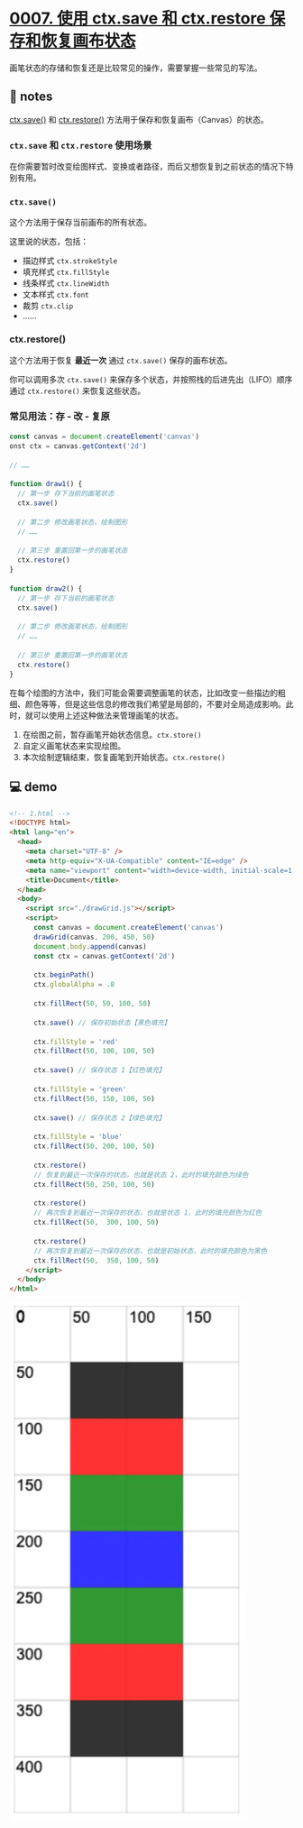 # [0007. 使用 ctx.save 和 ctx.restore 保存和恢复画布状态](https://github.com/Tdahuyou/canvas/tree/main/0007.%20%E4%BD%BF%E7%94%A8%20ctx.save%20%E5%92%8C%20ctx.restore%20%E4%BF%9D%E5%AD%98%E5%92%8C%E6%81%A2%E5%A4%8D%E7%94%BB%E5%B8%83%E7%8A%B6%E6%80%81)

画笔状态的存储和恢复还是比较常见的操作，需要掌握一些常见的写法。

## 📒 notes

[ctx.save()](https://developer.mozilla.org/zh-CN/docs/Web/API/CanvasRenderingContext2D/save) 和 [ctx.restore()](https://developer.mozilla.org/zh-CN/docs/Web/API/CanvasRenderingContext2D/restore) 方法用于保存和恢复画布（Canvas）的状态。

### `ctx.save` 和 `ctx.restore` 使用场景

在你需要暂时改变绘图样式、变换或者路径，而后又想恢复到之前状态的情况下特别有用。

### `ctx.save()`

这个方法用于保存当前画布的所有状态。

这里说的状态，包括：

- 描边样式 `ctx.strokeStyle`
- 填充样式 `ctx.fillStyle`
- 线条样式 `ctx.lineWidth`
- 文本样式 `ctx.font`
- 裁剪 `ctx.clip`
- ……

### ctx.restore()

这个方法用于恢复 **最近一次** 通过 `ctx.save()` 保存的画布状态。

你可以调用多次 `ctx.save()` 来保存多个状态，并按照栈的后进先出（LIFO）顺序通过 `ctx.restore()` 来恢复这些状态。

### 常见用法：存 - 改 - 复原

```javascript
const canvas = document.createElement('canvas')
onst ctx = canvas.getContext('2d')

// ……

function draw1() {
  // 第一步 存下当前的画笔状态
  ctx.save()

  // 第二步 修改画笔状态，绘制图形
  // ……

  // 第三步 重置回第一步的画笔状态
  ctx.restore()
}

function draw2() {
  // 第一步 存下当前的画笔状态
  ctx.save()

  // 第二步 修改画笔状态，绘制图形
  // ……

  // 第三步 重置回第一步的画笔状态
  ctx.restore()
}
```

在每个绘图的方法中，我们可能会需要调整画笔的状态，比如改变一些描边的粗细、颜色等等，但是这些信息的修改我们希望是局部的，不要对全局造成影响。此时，就可以使用上述这种做法来管理画笔的状态。

1. 在绘图之前，暂存画笔开始状态信息。`ctx.store()`
2. 自定义画笔状态来实现绘图。
3. 本次绘制逻辑结束，恢复画笔到开始状态。`ctx.restore()`

## 💻 demo

```html
<!-- 1.html -->
<!DOCTYPE html>
<html lang="en">
  <head>
    <meta charset="UTF-8" />
    <meta http-equiv="X-UA-Compatible" content="IE=edge" />
    <meta name="viewport" content="width=device-width, initial-scale=1.0" />
    <title>Document</title>
  </head>
  <body>
    <script src="./drawGrid.js"></script>
    <script>
      const canvas = document.createElement('canvas')
      drawGrid(canvas, 200, 450, 50)
      document.body.append(canvas)
      const ctx = canvas.getContext('2d')

      ctx.beginPath()
      ctx.globalAlpha = .8

      ctx.fillRect(50, 50, 100, 50)

      ctx.save() // 保存初始状态【黑色填充】

      ctx.fillStyle = 'red'
      ctx.fillRect(50, 100, 100, 50)

      ctx.save() // 保存状态 1【红色填充】

      ctx.fillStyle = 'green'
      ctx.fillRect(50, 150, 100, 50)

      ctx.save() // 保存状态 2【绿色填充】

      ctx.fillStyle = 'blue'
      ctx.fillRect(50, 200, 100, 50)

      ctx.restore()
      // 恢复到最近一次保存的状态，也就是状态 2，此时的填充颜色为绿色
      ctx.fillRect(50, 250, 100, 50)

      ctx.restore()
      // 再次恢复到最近一次保存的状态，也就是状态 1，此时的填充颜色为红色
      ctx.fillRect(50,  300, 100, 50)

      ctx.restore()
      // 再次恢复到最近一次保存的状态，也就是初始状态，此时的填充颜色为黑色
      ctx.fillRect(50,  350, 100, 50)
    </script>
  </body>
</html>
```

![](md-imgs/2024-10-03-23-05-01.png)